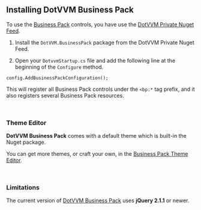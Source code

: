 ## Installing DotVVM Business Pack

To use the [Business Pack](/landing/landing/business-pack) controls, you have use the [DotVVM Private Nuget Feed](/docs/tutorials/commercial-dotvvm-private-nuget-feed/{branch}).

1. Install the `DotVVM.BusinessPack` package from the DotVVM Private Nuget Feed.

2. Open your `DotvvmStartup.cs` file and add the following line at the beginning of the `Configure` method.

```CSHARP
config.AddBusinessPackConfiguration();
``` 

This will register all Business Pack controls under the `<bp:*` tag prefix, and it also registers several Business Pack resources. 

<br />

### Theme Editor

**DotVVM Business Pack** comes with a default theme which is built-in the Nuget package. 

You can get more themes, or craft your own, in the [Business Pack Theme Editor](/docs/tutorials/commercial-business-pack-theme-editor/{branch}). 

<br />

### Limitations

The current version of [DotVVM Business Pack](/landing/business-pack) uses **jQuery 2.1.1** or newer. 